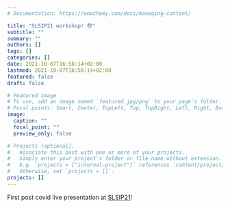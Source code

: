 ```yaml
---
# Documentation: https://wowchemy.com/docs/managing-content/

title: "SLSIP21 workshop! 😎"
subtitle: ""
summary: ""
authors: []
tags: []
categories: []
date: 2021-10-07T16:58:14+02:00
lastmod: 2021-10-07T16:58:14+02:00
featured: false
draft: false

# Featured image
# To use, add an image named `featured.jpg/png` to your page's folder.
# Focal points: Smart, Center, TopLeft, Top, TopRight, Left, Right, BottomLeft, Bottom, BottomRight.
image:
  caption: ""
  focal_point: ""
  preview_only: false

# Projects (optional).
#   Associate this post with one or more of your projects.
#   Simply enter your project's folder or file name without extension.
#   E.g. `projects = ["internal-project"]` references `content/project/deep-learning/index.md`.
#   Otherwise, set `projects = []`.
projects: []
---
```


First post covid live presentation at [SLSIP21](https://sites.google.com/view/slsipworkshop/home)!
